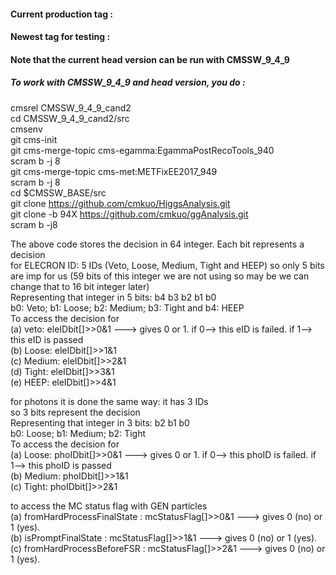 #### Current production tag : 
#### Newest tag for testing : 
#### Note that the current head version can be run with CMSSW_9_4_9

##### To work with CMSSW_9_4_9 and head version, you do :
cmsrel CMSSW_9_4_9_cand2 <br>
cd CMSSW_9_4_9_cand2/src <br>
cmsenv <br>
git cms-init <br>
git cms-merge-topic cms-egamma:EgammaPostRecoTools_940 <br>
scram b -j 8 <br>
git cms-merge-topic cms-met:METFixEE2017_949 <br>
scram b -j 8 <br>
cd $CMSSW_BASE/src <br>
git clone https://github.com/cmkuo/HiggsAnalysis.git <br>
git clone -b 94X https://github.com/cmkuo/ggAnalysis.git <br>
scram b -j8 <br>

The above code stores the decision in 64 integer. Each bit represents a decision<br>
for ELECRON ID: 5 IDs (Veto, Loose, Medium, Tight and HEEP) so only 5 bits are imp for us (59 bits of this integer  we are not using so may be we can change that to 16 bit integer later)<br>
Representing that integer in 5 bits: b4 b3 b2 b1 b0<br>
b0: Veto; b1: Loose; b2: Medium; b3: Tight and b4: HEEP<br>
To access the decision for <br>
(a) veto: eleIDbit[]>>0&1 ---> gives 0 or 1. if 0--> this eID is failed. if 1--> this eID is passed<br>
(b) Loose: eleIDbit[]>>1&1<br>
(c) Medium: eleIDbit[]>>2&1<br>
(d) Tight: eleIDbit[]>>3&1<br>
(e) HEEP: eleIDbit[]>>4&1<br>

for photons it is done the same way: it has 3 IDs<br>
so 3 bits represent the decision<br>
Representing that integer in 3 bits:  b2 b1 b0<br>
b0: Loose; b1: Medium; b2: Tight<br>
To access the decision for <br>
(a) Loose: phoIDbit[]>>0&1 ---> gives 0 or 1. if 0--> this phoID is failed. if 1--> this phoID is passed<br>
(b) Medium: phoIDbit[]>>1&1<br>
(c) Tight: phoIDbit[]>>2&1<br>

to access the MC status flag with GEN particles <br>
(a) fromHardProcessFinalState : mcStatusFlag[]>>0&1 ---> gives 0 (no) or 1 (yes). <br>
(b) isPromptFinalState        : mcStatusFlag[]>>1&1 ---> gives 0 (no) or 1 (yes). <br>
(c) fromHardProcessBeforeFSR  : mcStatusFlag[]>>2&1 ---> gives 0 (no) or 1 (yes). <br>


